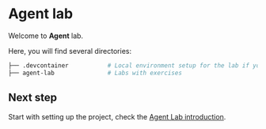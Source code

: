 # Agent lab

Welcome to **Agent** lab.

Here, you will find several directories:

```bash
├── .devcontainer           # Local environment setup for the lab if you use VS Code devcontainers
├── agent-lab               # Labs with exercises
```

## Next step

Start with setting up the project, check the [Agent Lab introduction](./agent-lab/README.md).
